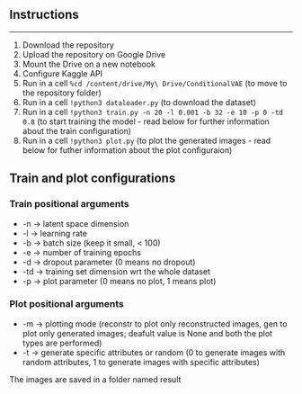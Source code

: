 ## Instructions

-----------------------------------

1. Download the repository
2. Upload the repository on Google Drive
3. Mount the Drive on a new notebook
4. Configure Kaggle API
5. Run in a cell `%cd /content/drive/My\ Drive/ConditionalVAE` (to move to the repository folder)
5. Run in a cell `!python3 dataloader.py` (to download the dataset)
6. Run in a cell `!python3 train.py -n 20 -l 0.001 -b 32 -e 10 -p 0 -td 0.8` (to start training the model - read below for further information about the train configuration)
7. Run in a cell `!python3 plot.py` (to plot the generated images - read below for futher information about the plot configuraion)


## Train and plot configurations

### Train positional arguments
* -n -> latent space dimension
* -l -> learning rate
* -b -> batch size (keep it small, < 100)
* -e -> number of training epochs
* -d -> dropout parameter (0 means no dropout)
* -td -> training set dimension wrt the whole dataset
* -p -> plot parameter (0 means no plot, 1 means plot)

### Plot positional arguments
* -m -> plotting mode (reconstr to plot only reconstructed images, gen to plot only generated images; deafult value is None and both the plot types are performed)
* -t -> generate specific attributes or random (0 to generate images with random attributes, 1 to generate images with specific attributes)

The images are saved in a folder named result



